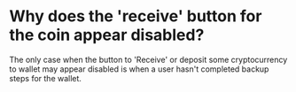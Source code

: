 # Why does the 'receive' button for the coin appear disabled?

The only case when the button to 'Receive' or deposit some cryptocurrency to wallet may appear disabled is when a user hasn't completed backup steps for the wallet.
